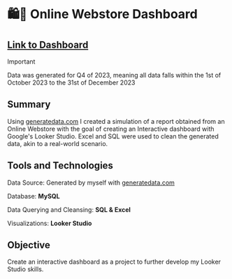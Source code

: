 # 🛍️🛜 Online Webstore Dashboard

## [Link to Dashboard](https://lookerstudio.google.com/reporting/ff1e8cd6-c52f-47dd-abd8-2740b0ca65d6)
> [!IMPORTANT]
> Data was generated for Q4 of 2023, meaning all data falls within the 1st of October 2023 to the 31st of December 2023

## Summary

Using [generatedata.com](generatedata.com) I created a simulation of a report obtained from an Online Webstore with the goal of creating an Interactive dashboard with Google's Looker Studio. Excel and SQL were used to clean the generated data, akin to a real-world scenario.

## Tools and Technologies

Data Source: Generated by myself with [generatedata.com](generatedata.com)

Database: **MySQL**

Data Querying and Cleansing: **SQL & Excel**

Visualizations: **Looker Studio**

## Objective

Create an interactive dashboard as a project to further develop my Looker Studio skills.
